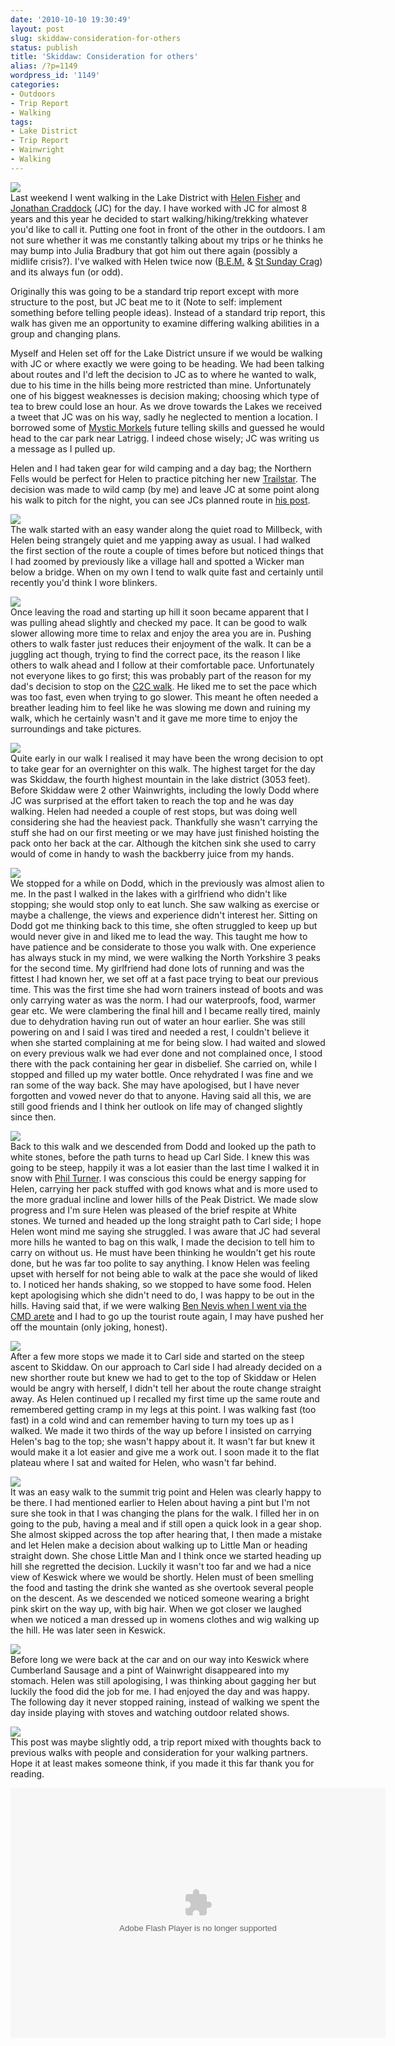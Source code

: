 ```yaml
---
date: '2010-10-10 19:30:49'
layout: post
slug: skiddaw-consideration-for-others
status: publish
title: 'Skiddaw: Consideration for others'
alias: /?p=1149
wordpress_id: '1149'
categories:
- Outdoors
- Trip Report
- Walking
tags:
- Lake District
- Trip Report
- Wainwright
- Walking
---
```


![](http://dl.dropbox.com/u/2657852/website/images/Skiddaw-02-10-10-004.jpg)  
Last weekend I went walking in the Lake District with [Helen Fisher](http://helenswonderings.blogspot.com/) and [Jonathan Craddock](http://www.jonathancraddock.com/) (JC) for the day. I have worked with JC for almost 8 years and this year he decided to start walking/hiking/trekking whatever you'd like to call it. Putting one foot in front of the other in the outdoors. I am not sure whether it was me constantly talking about my trips or he thinks he may bump into Julia Bradbury that got him out there again (possibly a midlife crisis?). I've walked with Helen twice now ([B.E.M.](http://www.stevenhorner.com/?p=916) & [St Sunday Crag](http://www.stevenhorner.com/?p=991)) and its always fun (or odd).  

Originally this was going to be a standard trip report except with more structure to the post, but JC beat me to it (Note to self: implement something before telling people ideas). Instead of a standard trip report, this walk has given me an opportunity to examine differing walking abilities in a group and changing plans.  

Myself and Helen set off for the Lake District unsure if we would be walking with JC or where exactly we were going to be heading. We had been talking about routes and I'd left the decision to JC as to where he wanted to walk, due to his time in the hills being more restricted than mine. Unfortunately one of his biggest weaknesses is decision making; choosing which type of tea to brew could lose an hour. As we drove towards the Lakes we received a tweet that JC was on his way, sadly he neglected to mention a location. I borrowed some of [Mystic Morkels](http://www.hikinginfinland.com/) future telling skills and guessed he would head to the car park near Latrigg. I indeed chose wisely; JC was writing us a message as I pulled up.  

Helen and I had taken gear for wild camping and a day bag; the Northern Fells would be perfect for Helen to practice pitching her new [Trailstar](http://www.stevenhorner.com/?p=1003). The decision was made to wild camp (by me) and leave JC at some point along his walk to pitch for the night, you can see JCs planned route in [his post](http://www.jonathancraddock.com/hiking/43-wainwrights/127-dodlat).  

![](http://dl.dropbox.com/u/2657852/website/images/Skiddaw-02-10-10-005.jpg)  
The walk started with an easy wander along the quiet road to Millbeck, with Helen being strangely quiet and me yapping away as usual. I had walked the first section of the route a couple of times before but noticed things that I had zoomed by previously like a village hall and spotted a Wicker man below a bridge. When on my own I tend to walk quite fast and certainly until recently you'd think I wore blinkers.  

![](http://dl.dropbox.com/u/2657852/website/images/Skiddaw-02-10-10-009.jpg)  
Once leaving the road and starting up hill it soon became apparent that I was pulling ahead slightly and checked my pace. It can be good to walk slower allowing more time to relax and enjoy the area you are in. Pushing others to walk faster just reduces their enjoyment of the walk. It can be a juggling act though, trying to find the correct pace, its the reason I like others to walk ahead and I follow at their comfortable pace. Unfortunately not everyone likes to go first; this was probably part of the reason for my dad's decision to stop on the [C2C walk](http://www.stevenhorner.com/?p=972). He liked me to set the pace which was too fast, even when trying to go slower. This meant he often needed a breather leading him to feel like he was slowing me down and ruining my walk, which he certainly wasn't and it gave me more time to enjoy the surroundings and take pictures.  

![](http://dl.dropbox.com/u/2657852/website/images/Skiddaw-02-10-10-019.jpg)  
Quite early in our walk I realised it may have been the wrong decision to opt to take gear for an overnighter on this walk. The highest target for the day was Skiddaw, the fourth highest mountain in the lake district (3053 feet). Before Skiddaw were 2 other Wainwrights, including the lowly Dodd where JC was surprised at the effort taken to reach the top and he was day walking. Helen had needed a couple of rest stops, but was doing well considering she had the heaviest pack. Thankfully she wasn't carrying the stuff she had on our first meeting or we may have just finished hoisting the pack onto her back at the car. Although the kitchen sink she used to carry would of come in handy to wash the backberry juice from my hands.  

![](http://dl.dropbox.com/u/2657852/website/images/Skiddaw-02-10-10-025.jpg)  
We stopped for a while on Dodd, which in the previously was almost alien to me. In the past I walked in the lakes with a girlfriend who didn't like stopping; she would stop only to eat lunch. She saw walking as exercise or maybe a challenge, the views and experience didn't interest her. Sitting on Dodd got me thinking back to this time, she often struggled to keep up but would never give in and liked me to lead the way. This taught me how to have patience and be considerate to those you walk with. One experience has always stuck in my mind, we were walking the North Yorkshire 3 peaks for the second time. My girlfriend had done lots of running and was the fittest I had known her, we set off at a fast pace trying to beat our previous time. This was the first time she had worn trainers instead of boots and was only carrying water as was the norm. I had our waterproofs, food, warmer gear etc. We were clambering the final hill and I became really tired, mainly due to dehydration having run out of water an hour earlier. She was still powering on and I said I was tired and needed a rest, I couldn't believe it when she started complaining at me for being slow. I had waited and slowed on every previous walk we had ever done and not complained once, I stood there with the pack containing her gear in disbelief. She carried on, while I stopped and filled up my water bottle. Once rehydrated I was fine and we ran some of the way back. She may have apologised, but I have never forgotten and vowed never do that to anyone. Having said all this, we are still good friends and I think her outlook on life may of changed slightly since then.  

![](http://dl.dropbox.com/u/2657852/website/images/Skiddaw-02-10-10-028.jpg)  
Back to this walk and we descended from Dodd and looked up the path to white stones, before the path turns to head up Carl Side. I knew this was going to be steep, happily it was a lot easier than the last time I walked it in snow with [Phil Turner](http://lightweightoutdoors.com/). I was conscious this could be energy sapping for Helen, carrying her pack stuffed with god knows what and is more used to the more gradual incline and lower hills of the Peak District. We made slow progress and I'm sure Helen was pleased of the brief respite at White stones. We turned and headed up the long straight path to Carl side; I hope Helen wont mind me saying she struggled. I was aware that JC had several more hills he wanted to bag on this walk, I made the decision to tell him to carry on without us. He must have been thinking he wouldn't get his route done, but he was far too polite to say anything. I know Helen was feeling upset with herself for not being able to walk at the pace she would of liked to. I noticed her hands shaking, so we stopped to have some food. Helen kept apologising which she didn't need to do, I was happy to be out in the hills. Having said that, if we were walking [Ben Nevis when I went via the CMD arete](http://www.stevenhorner.com/?p=1080) and I had to go up the tourist route again, I may have pushed her off the mountain (only joking, honest).  

![](http://dl.dropbox.com/u/2657852/website/images/Skiddaw-02-10-10-031.jpg)  
After a few more stops we made it to Carl side and started on the steep ascent to Skiddaw. On our approach to Carl side I had already decided on a new shorther route but knew we had to get to the top of Skiddaw or Helen would be angry with herself, I didn't tell her about the route change straight away. As Helen continued up I recalled my first time up the same route and remembered getting cramp in my legs at this point. I was walking fast (too fast) in a cold wind and can remember having to turn my toes up as I walked. We made it two thirds of the way up before I insisted on carrying Helen's bag to the top; she wasn't happy about it. It wasn't far but knew it would make it a lot easier and give me a work out. I soon made it to the flat plateau where I sat and waited for Helen, who wasn't far behind.  

![](http://dl.dropbox.com/u/2657852/website/images/Skiddaw-02-10-10-044.jpg)  
It was an easy walk to the summit trig point and Helen was clearly happy to be there. I had mentioned earlier to Helen about having a pint but I'm not sure she took in that I was changing the plans for the walk. I filled her in on going to the pub, having a meal and if still open a quick look in a gear shop. She almost skipped across the top after hearing that, I then made a mistake and let Helen make a decision about walking up to Little Man or heading straight down. She chose Little Man and I think once we started heading up hill she regretted the decision. Luckily it wasn't too far and we had a nice view of Keswick where we would be shortly. Helen must of been smelling the food and tasting the drink she wanted as she overtook several people on the descent. As we descended we noticed someone wearing a bright pink skirt on the way up, with big hair. When we got closer we laughed when we noticed a man dressed up in womens clothes and wig walking up the hill. He was later seen in Keswick.  

![](http://dl.dropbox.com/u/2657852/website/images/Skiddaw-02-10-10-072.jpg)  
Before long we were back at the car and on our way into Keswick where Cumberland Sausage and a pint of Wainwright disappeared into my stomach. Helen was still apologising, I was thinking about gagging her but luckily the food did the job for me. I had enjoyed the day and was happy. The following day it never stopped raining, instead of walking we spent the day inside playing with stoves and watching outdoor related shows.  

![](http://dl.dropbox.com/u/2657852/website/images/Stoves-001.jpg)  
This post was maybe slightly odd, a trip report mixed with thoughts back to previous walks with people and consideration for your walking partners. Hope it at least makes someone think, if you made it this far thank you for reading.  

<embed type="application/x-shockwave-flash" src="http://picasaweb.google.com/s/c/bin/slideshow.swf" width="600" height="400" flashvars="host=picasaweb.google.com&#038;captions=1&#038;hl=en_US&#038;feat=flashalbum&#038;RGB=0x000000&#038;feed=http%3A%2F%2Fpicasaweb.google.com%2Fdata%2Ffeed%2Fapi%2Fuser%2Fsteven.horner%2Falbumid%2F5525999867716658849%3Falt%3Drss%26kind%3Dphoto%26hl%3Den_US" pluginspage="http://www.macromedia.com/go/getflashplayer"></embed>
